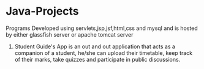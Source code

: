 # Java-Projects
Programs Developed using servlets,jsp,jsf,html,css and mysql and is hosted by either glassfish server or apache tomcat server
1. Student Guide's App is an out and out application that acts as a companion of a student, he/she can upload their timetable, keep track of their marks, take quizzes and participate in public discussions.
